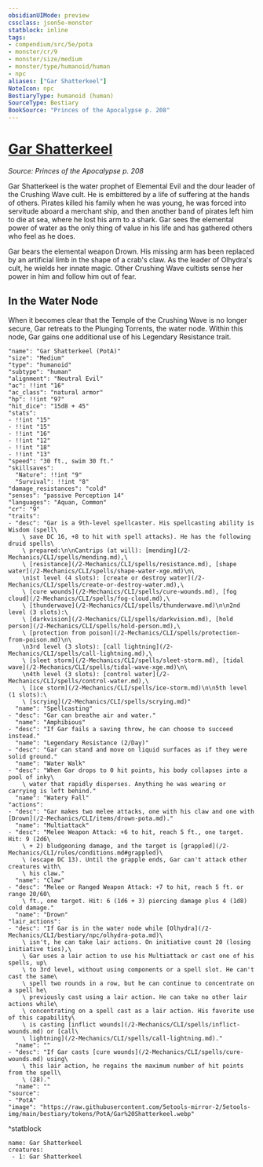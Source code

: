```yaml
---
obsidianUIMode: preview
cssclass: json5e-monster
statblock: inline
tags:
- compendium/src/5e/pota
- monster/cr/9
- monster/size/medium
- monster/type/humanoid/human
- npc
aliases: ["Gar Shatterkeel"]
NoteIcon: npc
BestiaryType: humanoid (human)
SourceType: Bestiary
BookSource: "Princes of the Apocalypse p. 208"
---
```

# [Gar Shatterkeel](2-Mechanics/CLI/bestiary/npc/gar-shatterkeel-pota.md)
*Source: Princes of the Apocalypse p. 208*  

Gar Shatterkeel is the water prophet of Elemental Evil and the dour leader of the Crushing Wave cult. He is embittered by a life of suffering at the hands of others. Pirates killed his family when he was young, he was forced into servitude aboard a merchant ship, and then another band of pirates left him to die at sea, where he lost his arm to a shark. Gar sees the elemental power of water as the only thing of value in his life and has gathered others who feel as he does.

Gar bears the elemental weapon Drown. His missing arm has been replaced by an artificial limb in the shape of a crab's claw. As the leader of Olhydra's cult, he wields her innate magic. Other Crushing Wave cultists sense her power in him and follow him out of fear.

## In the Water Node

When it becomes clear that the Temple of the Crushing Wave is no longer secure, Gar retreats to the Plunging Torrents, the water node. Within this node, Gar gains one additional use of his Legendary Resistance trait.

```statblock
"name": "Gar Shatterkeel (PotA)"
"size": "Medium"
"type": "humanoid"
"subtype": "human"
"alignment": "Neutral Evil"
"ac": !!int "16"
"ac_class": "natural armor"
"hp": !!int "97"
"hit_dice": "15d8 + 45"
"stats":
- !!int "15"
- !!int "15"
- !!int "16"
- !!int "12"
- !!int "18"
- !!int "13"
"speed": "30 ft., swim 30 ft."
"skillsaves":
  "Nature": !!int "9"
  "Survival": !!int "8"
"damage_resistances": "cold"
"senses": "passive Perception 14"
"languages": "Aquan, Common"
"cr": "9"
"traits":
- "desc": "Gar is a 9th-level spellcaster. His spellcasting ability is Wisdom (spell\
    \ save DC 16, +8 to hit with spell attacks). He has the following druid spells\
    \ prepared:\n\nCantrips (at will): [mending](/2-Mechanics/CLI/spells/mending.md),\
    \ [resistance](/2-Mechanics/CLI/spells/resistance.md), [shape water](/2-Mechanics/CLI/spells/shape-water-xge.md)\n\
    \n1st level (4 slots): [create or destroy water](/2-Mechanics/CLI/spells/create-or-destroy-water.md),\
    \ [cure wounds](/2-Mechanics/CLI/spells/cure-wounds.md), [fog cloud](/2-Mechanics/CLI/spells/fog-cloud.md),\
    \ [thunderwave](/2-Mechanics/CLI/spells/thunderwave.md)\n\n2nd level (3 slots):\
    \ [darkvision](/2-Mechanics/CLI/spells/darkvision.md), [hold person](/2-Mechanics/CLI/spells/hold-person.md),\
    \ [protection from poison](/2-Mechanics/CLI/spells/protection-from-poison.md)\n\
    \n3rd level (3 slots): [call lightning](/2-Mechanics/CLI/spells/call-lightning.md),\
    \ [sleet storm](/2-Mechanics/CLI/spells/sleet-storm.md), [tidal wave](/2-Mechanics/CLI/spells/tidal-wave-xge.md)\n\
    \n4th level (3 slots): [control water](/2-Mechanics/CLI/spells/control-water.md),\
    \ [ice storm](/2-Mechanics/CLI/spells/ice-storm.md)\n\n5th level (1 slots):\
    \ [scrying](/2-Mechanics/CLI/spells/scrying.md)"
  "name": "Spellcasting"
- "desc": "Gar can breathe air and water."
  "name": "Amphibious"
- "desc": "If Gar fails a saving throw, he can choose to succeed instead."
  "name": "Legendary Resistance (2/Day)"
- "desc": "Gar can stand and move on liquid surfaces as if they were solid ground."
  "name": "Water Walk"
- "desc": "When Gar drops to 0 hit points, his body collapses into a pool of inky\
    \ water that rapidly disperses. Anything he was wearing or carrying is left behind."
  "name": "Watery Fall"
"actions":
- "desc": "Gar makes two melee attacks, one with his claw and one with [Drown](/2-Mechanics/CLI/items/drown-pota.md)."
  "name": "Multiattack"
- "desc": "Melee Weapon Attack: +6 to hit, reach 5 ft., one target. Hit: 9 (2d6\
    \ + 2) bludgeoning damage, and the target is [grappled](/2-Mechanics/CLI/rules/conditions.md#grappled)\
    \ (escape DC 13). Until the grapple ends, Gar can't attack other creatures with\
    \ his claw."
  "name": "Claw"
- "desc": "Melee or Ranged Weapon Attack: +7 to hit, reach 5 ft. or range 20/60\
    \ ft., one target. Hit: 6 (1d6 + 3) piercing damage plus 4 (1d8) cold damage."
  "name": "Drown"
"lair_actions":
- "desc": "If Gar is in the water node while [Olhydra](/2-Mechanics/CLI/bestiary/npc/olhydra-pota.md)\
    \ isn't, he can take lair actions. On initiative count 20 (losing initiative ties),\
    \ Gar uses a lair action to use his Multiattack or cast one of his spells, up\
    \ to 3rd level, without using components or a spell slot. He can't cast the same\
    \ spell two rounds in a row, but he can continue to concentrate on a spell he\
    \ previously cast using a lair action. He can take no other lair actions while\
    \ concentrating on a spell cast as a lair action. His favorite use of this capability\
    \ is casting [inflict wounds](/2-Mechanics/CLI/spells/inflict-wounds.md) or [call\
    \ lightning](/2-Mechanics/CLI/spells/call-lightning.md)."
  "name": ""
- "desc": "If Gar casts [cure wounds](/2-Mechanics/CLI/spells/cure-wounds.md) using\
    \ this lair action, he regains the maximum number of hit points from the spell\
    \ (28)."
  "name": ""
"source":
- "PotA"
"image": "https://raw.githubusercontent.com/5etools-mirror-2/5etools-img/main/bestiary/tokens/PotA/Gar%20Shatterkeel.webp"
```
^statblock

```encounter-table
name: Gar Shatterkeel
creatures:
 - 1: Gar Shatterkeel
```